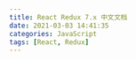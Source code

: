```yaml
---
title: React Redux 7.x 中文文档
date: 2021-03-03 14:41:35
categories: JavaScript
tags: [React, Redux]
---
```

